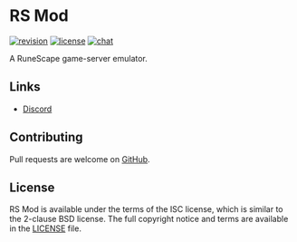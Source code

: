 # RS Mod
[![revision][rev-badge]][patch] [![license][license-badge]][isc] [![chat][discord-badge]][discord]

A RuneScape game-server emulator.

## Links
* [Discord][discord]

## Contributing
Pull requests are welcome on [GitHub](https://github.com/rsmod/rsmod).

## License
RS Mod is available under the terms of the ISC license, which is similar to the 2-clause BSD license. The full copyright notice and terms are available in the [LICENSE][license] file.

[isc]: https://opensource.org/licenses/ISC
[license]: https://github.com/rsmod/rsmod/blob/master/LICENSE.md
[discord]: https://discord.gg/UznZnZR
[patch]: https://oldschool.runescape.wiki/w/Update:The_Garden_of_Death_%26_More
[rev-badge]: https://img.shields.io/badge/revision-209-important
[license-badge]: https://img.shields.io/badge/license-ISC-informational
[discord-badge]: https://img.shields.io/discord/550024461626114053?color=%237289da&logo=discord
